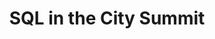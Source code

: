 ---
state: TX
region: Austin
title: SQL in the City Summit
description: If you would like to attend, email sqlinthecity@red-gate.com to get further information and check on ticket availability.
event_url: https://www.red-gate.com/hub/events/redgate-events/sqlinthecity-summit/austin
start_date: 2019-05-22
cost: FREE
topics: [ mssql, dataai, microsoft ]
---